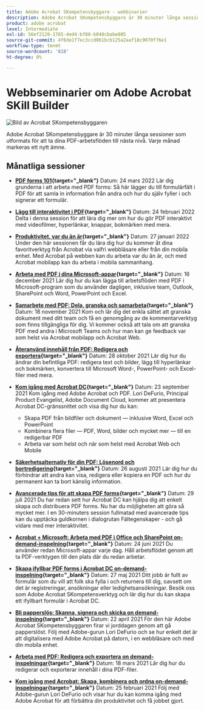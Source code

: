 ```yaml
---
title: Adobe Acrobat SKompetensbyggare - webbinarier
description: Adobe Acrobat SKompetensbyggare är 30 minuter långa sessioner som utformats för att ta dina PDF-arbetsflöden till nästa nivå
product: adobe acrobat
level: Intermediate
exl-id: 56ef2120-1765-4ed4-bf80-b048cbabe805
source-git-commit: 4f6de1f7ec3ccd061bcb125a2aaf18c9070f76e1
workflow-type: tm+mt
source-wordcount: '810'
ht-degree: 0%

---
```


# Webbseminarier om Adobe Acrobat SKill Builder

![Bild av Acrobat SKompetensbyggaren](../assets/sbacrobatwebinars.png)

Adobe Acrobat SKompetensbyggare är 30 minuter långa sessioner som utformats för att ta dina PDF-arbetsflöden till nästa nivå. Varje månad markeras ett nytt ämne.

## Månatliga sessioner

* **[PDF forms 101](https://adobe-acrobat-skill-builder.joinus.adobeevents.com/){target=&quot;_blank&quot;}**
Datum: 24 mars 2022 Lär dig grunderna i att arbeta med PDF forms: Så här lägger du till formulärfält i PDF för att samla in information från andra och hur du själv fyller i och signerar ett formulär.

* **[Lägg till interaktivitet i PDF](https://adobe-acrobat-skill-builder.joinus.adobeevents.com/){target=&quot;_blank&quot;}**
Datum: 24 februari 2022 Delta i denna session för att lära dig mer om hur du gör PDF interaktivt med videofilmer, hyperlänkar, knappar, bokmärken med mera.

* **[Produktivitet, var du än är](https://adobe-acrobat-skill-builder.joinus.adobeevents.com/){target=&quot;_blank&quot;}**
Datum: 27 januari 2022 Under den här sessionen får du lära dig hur du kommer åt dina favoritverktyg från Acrobat via valfri webbläsare eller från din mobila enhet. Med Acrobat på webben kan du arbeta var du än är, och med Acrobat mobilapp kan du arbeta i mobila sammanhang.

* **[Arbeta med PDF i dina Microsoft-appar](https://adobe-acrobat-skill-builder.joinus.adobeevents.com/){target=&quot;_blank&quot;}**
Datum: 16 december 2021 Lär dig hur du kan lägga till arbetsflöden med PDF i Microsoft-program som du använder dagligen, inklusive team, Outlook, SharePoint och Word, PowerPoint och Excel.

* **[Samarbete med PDF: Dela, granska och samarbeta](https://adobe-acrobat-skill-builder.joinus.adobeevents.com/){target=&quot;_blank&quot;}**
Datum: 18 november 2021 Kom och lär dig det enkla sättet att granska dokument med ditt team och få en genomgång av de kommentarverktyg som finns tillgängliga för dig. Vi kommer också att tala om att granska PDF med andra i Microsoft Teams och hur man kan ge feedback var som helst via Acrobat mobilapp och Acrobat Web.

* **[Återanvänd innehåll från PDF: Redigera och exportera](https://primetime.bluejeans.com/a2m/events/playback/9eb8dbdb-c6b1-40c9-b826-70a255a59139){target=&quot;_blank&quot;}**
Datum: 28 oktober 2021 Lär dig hur du ändrar din befintliga PDF: redigera text och bilder, lägg till hyperlänkar och bokmärken, konvertera till Microsoft Word-, PowerPoint- och Excel-filer med mera.

* **[Kom igång med Acrobat DC](https://primetime.bluejeans.com/a2m/events/playback/98e95413-4743-4377-8649-baf8c10628d4){target=&quot;_blank&quot;}**
Datum: 23 september 2021 Kom igång med Adobe Acrobat och PDF. Lori DeFurio, Principal Product Evangelist, Adobe Document Cloud, kommer att presentera Acrobat DC-gränssnittet och visa dig hur du kan:
   * Skapa PDF från bildfiler och dokument — inklusive Word, Excel och PowerPoint
   * Kombinera flera filer — PDF, Word, bilder och mycket mer — till en redigerbar PDF
   * Arbeta var som helst och när som helst med Acrobat Web och Mobile

* **[Säkerhetsalternativ för din PDF: Lösenord och bortredigering](https://acrobat-skill-builder-pdf-security.joinus.adobeevents.com?utm_source=exl&amp;utm_campaign=exl){target=&quot;_blank&quot;}**
Datum: 26 augusti 2021 Lär dig hur du förhindrar att andra kan visa, redigera eller kopiera en PDF och hur du permanent kan ta bort känslig information.

* **[Avancerade tips för att skapa PDF forms](https://acrobat-skill-builder-advanced-forms.joinus.adobeevents.com/register/registration/form){target=&quot;_blank&quot;}**
Datum: 29 juli 2021 Du har redan sett hur Acrobat DC kan hjälpa dig att enkelt skapa och distribuera PDF forms. Nu har du möjligheten att göra så mycket mer. I en 30-minuters session fullmatad med avancerade tips kan du upptäcka guldkornen i dialogrutan Fältegenskaper - och gå vidare med mer interaktivitet.

* **[Acrobat + Microsoft: Arbeta med PDF i Office och SharePoint on-demand-inspelning](https://event.on24.com/wcc/r/3196868/BE965B6CCBF4D3F8CAA0BD9A9BE27D95){target=&quot;_blank&quot;}**
Datum: 24 juni 2021 Du använder redan Microsoft-appar varje dag. Håll arbetsflödet genom att ta PDF-verktygen till den plats där du redan arbetar.

* **[Skapa ifyllbar PDF forms i Acrobat DC on-demand-inspelning](https://event.on24.com/eventRegistration/EventLobbyServlet?target=reg20.jsp&amp;referrer=&amp;eventid=3121725&amp;sessionid=1&amp;key=25B5B53B5D1C0C28817D573D38715E98&amp;regTag=&amp;V2=false&amp;sourcepage=register){target=&quot;_blank&quot;}**
Datum: 27 maj 2021 Ditt jobb är fullt av formulär som du vill att folk ska fylla i och returnera till dig, oavsett om det är registreringar, ansökningar eller ledighetsansökningar. Besök oss som Adobe Acrobat SKompetensverktyg och lär dig hur du kan skapa ett ifyllbart formulär i Acrobat DC.

* **[Bli papperslös: Skanna, signera och skicka on demand-inspelning](https://event.on24.com/wcc/r/3032072/58D1594AD332B56C87C6791CACC48EEC){target=&quot;_blank&quot;}**
Datum: 22 april 2021 För den här Adobe Acrobat SKompetensbyggaren firar vi jorddagen genom att gå papperslöst. Följ med Adobe-gurun Lori DeFurio och se hur enkelt det är att digitalisera med Adobe Acrobat på datorn, i en webbläsare och med din mobila enhet.

* **[Arbeta med PDF: Redigera och exportera on demand-inspelningar](https://event.on24.com/wcc/r/3032046/B8E6566A2137FD0647CA1ECB7F9C0C7D){target=&quot;_blank&quot;}**
Datum: 18 mars 2021 Lär dig hur du redigerar och exporterar innehåll i dina PDF-filer.

* **[Kom igång med Acrobat: Skapa, kombinera och ordna on-demand-inspelningar](https://event.on24.com/wcc/r/2989840/9372A25C3E59A72DB07F7A42161BC26B){target=&quot;_blank&quot;}**
Datum: 25 februari 2021 Följ med Adobe-gurun Lori DeFurio och visar hur du kan komma igång med Adobe Acrobat för att förbättra din produktivitet och få jobbet gjort.
